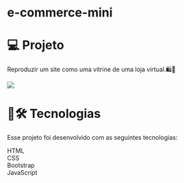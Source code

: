 # e-commerce-mini
# 💻 Projeto<br>

Reproduzir um site como uma vitrine de uma loja virtual.🛍️👗<br>

<img src="https://user-images.githubusercontent.com/107657763/205472815-cfcd55fb-a21e-418f-832f-083823e817c7.png"/> <br>

# 🚀🛠 Tecnologias<br>
Esse projeto foi desenvolvido com as seguintes tecnologias:

HTML<br>
CSS<br>
Bootstrap<br>
JavaScript<br>
